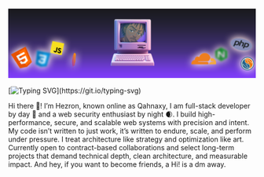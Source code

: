 ![Banner](banner.png)

[![Typing SVG](https://readme-typing-svg.demolab.com?font=Fira+Code&pause=1000&color=803CFC&width=435&lines=Hi+fellow+wonderer+(-__-);Qahnaxy+here+(X_x);Welcome+to+my+github+space+(-_%3C))](https://git.io/typing-svg)

Hi there 👋! I’m Hezron, known online as Qahnaxy, I am full-stack developer by day 🌄 and a web security enthusiast by night 🌒. I build high-performance, secure, and scalable web systems with precision and intent. My code isn’t written to just work, it’s written to endure, scale, and perform under pressure. I treat architecture like strategy and optimization like art.
Currently open to contract-based collaborations and select long-term projects that demand technical depth, clean architecture, and measurable impact. And hey, if you want to become friends, a Hi! is a dm away.
